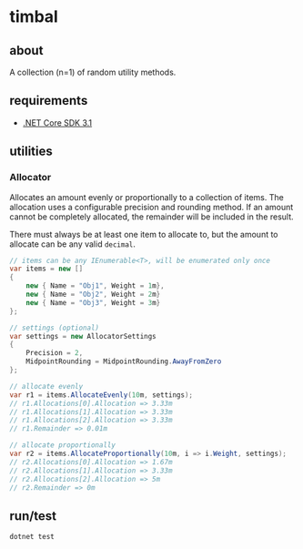 # timbal

## about

A collection (n=1) of random utility methods.

## requirements

- [.NET Core SDK 3.1](https://dotnet.microsoft.com/download)

## utilities

### Allocator

Allocates an amount evenly or proportionally to a collection of items.
The allocation uses a configurable precision and rounding method.
If an amount cannot be completely allocated, the remainder will be included in the result.

There must always be at least one item to allocate to, but the amount to allocate can be any valid `decimal`.

```csharp
// items can be any IEnumerable<T>, will be enumerated only once
var items = new []
{
    new { Name = "Obj1", Weight = 1m},
    new { Name = "Obj2", Weight = 2m}
    new { Name = "Obj3", Weight = 3m}
};

// settings (optional)
var settings = new AllocatorSettings
{
    Precision = 2,
    MidpointRounding = MidpointRounding.AwayFromZero
};

// allocate evenly
var r1 = items.AllocateEvenly(10m, settings);
// r1.Allocations[0].Allocation => 3.33m
// r1.Allocations[1].Allocation => 3.33m
// r1.Allocations[2].Allocation => 3.33m
// r1.Remainder => 0.01m

// allocate proportionally
var r2 = items.AllocateProportionally(10m, i => i.Weight, settings);
// r2.Allocations[0].Allocation => 1.67m
// r2.Allocations[1].Allocation => 3.33m
// r2.Allocations[2].Allocation => 5m
// r2.Remainder => 0m
```

## run/test

```sh
dotnet test
```
